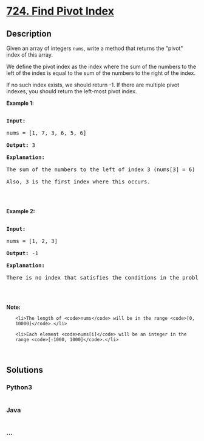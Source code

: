 # [724. Find Pivot Index](https://leetcode.com/problems/find-pivot-index)

## Description
<p>Given an array of integers <code>nums</code>, write a method that returns the &quot;pivot&quot; index of this array.</p>



<p>We define the pivot index as the index where the sum of the numbers to the left of the index is equal to the sum of the numbers to the right of the index.</p>



<p>If no such index exists, we should return -1. If there are multiple pivot indexes, you should return the left-most pivot index.</p>



<p><b>Example 1:</b></p>



<pre>

<b>Input:</b> 

nums = [1, 7, 3, 6, 5, 6]

<b>Output:</b> 3

<b>Explanation:</b> 

The sum of the numbers to the left of index 3 (nums[3] = 6) is equal to the sum of numbers to the right of index 3.

Also, 3 is the first index where this occurs.

</pre>



<p>&nbsp;</p>



<p><b>Example 2:</b></p>



<pre>

<b>Input:</b> 

nums = [1, 2, 3]

<b>Output:</b> -1

<b>Explanation:</b> 

There is no index that satisfies the conditions in the problem statement.

</pre>



<p>&nbsp;</p>



<p><b>Note:</b></p>



<ul>

	<li>The length of <code>nums</code> will be in the range <code>[0, 10000]</code>.</li>

	<li>Each element <code>nums[i]</code> will be an integer in the range <code>[-1000, 1000]</code>.</li>

</ul>



<p>&nbsp;</p>




## Solutions


<!-- tabs:start -->

### **Python3**

```python

```

### **Java**

```java

```

### **...**
```

```

<!-- tabs:end -->